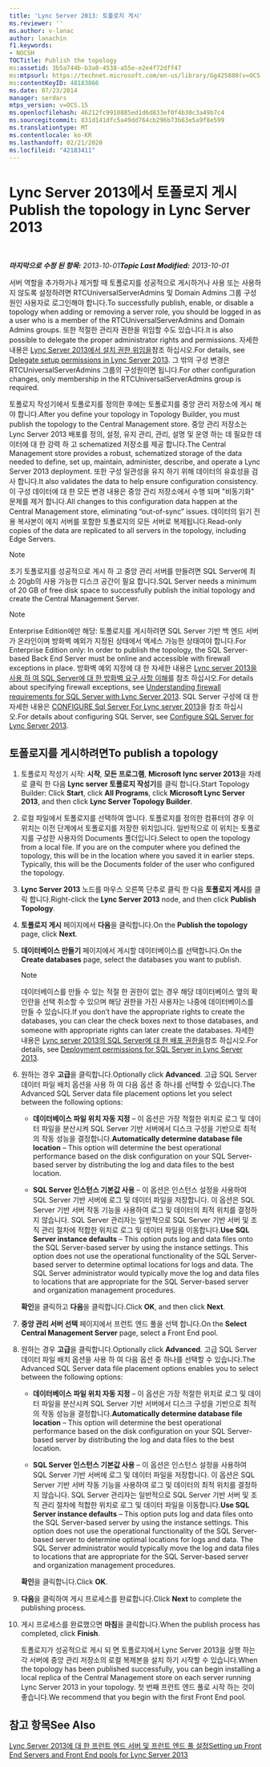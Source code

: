 ```yaml
---
title: 'Lync Server 2013: 토폴로지 게시'
ms.reviewer: ''
ms.author: v-lanac
author: lanachin
f1.keywords:
- NOCSH
TOCTitle: Publish the topology
ms:assetid: 3b5a744b-b3a8-4538-a55e-e2e4f72dff47
ms:mtpsurl: https://technet.microsoft.com/en-us/library/Gg425880(v=OCS.15)
ms:contentKeyID: 48183866
ms.date: 07/23/2014
manager: serdars
mtps_version: v=OCS.15
ms.openlocfilehash: 46212fc9910885ed1d6d833ef0f4b30c3a49b7c4
ms.sourcegitcommit: 831d141dfc5a49dd764cb296b73b63e5a9f8e599
ms.translationtype: MT
ms.contentlocale: ko-KR
ms.lasthandoff: 02/21/2020
ms.locfileid: "42183411"
---
```

<div data-xmlns="http://www.w3.org/1999/xhtml">

<div class="topic" data-xmlns="http://www.w3.org/1999/xhtml" data-msxsl="urn:schemas-microsoft-com:xslt" data-cs="https://msdn.microsoft.com/">

<div data-asp="https://msdn2.microsoft.com/asp">

# <a name="publish-the-topology-in-lync-server-2013"></a><span data-ttu-id="7c6da-102">Lync Server 2013에서 토폴로지 게시</span><span class="sxs-lookup"><span data-stu-id="7c6da-102">Publish the topology in Lync Server 2013</span></span>

</div>

<div id="mainSection">

<div id="mainBody">

<span> </span>

<span data-ttu-id="7c6da-103">_**마지막으로 수정 된 항목:** 2013-10-01_</span><span class="sxs-lookup"><span data-stu-id="7c6da-103">_**Topic Last Modified:** 2013-10-01_</span></span>

<span data-ttu-id="7c6da-104">서버 역할을 추가하거나 제거할 때 토폴로지를 성공적으로 게시하거나 사용 또는 사용하지 않도록 설정하려면 RTCUniversalServerAdmins 및 Domain Admins 그룹 구성원인 사용자로 로그인해야 합니다.</span><span class="sxs-lookup"><span data-stu-id="7c6da-104">To successfully publish, enable, or disable a topology when adding or removing a server role, you should be logged in as a user who is a member of the RTCUniversalServerAdmins and Domain Admins groups.</span></span> <span data-ttu-id="7c6da-105">또한 적절한 관리자 권한을 위임할 수도 있습니다.</span><span class="sxs-lookup"><span data-stu-id="7c6da-105">It is also possible to delegate the proper administrator rights and permissions.</span></span> <span data-ttu-id="7c6da-106">자세한 내용은 [Lync Server 2013에서 설치 권한 위임을](lync-server-2013-delegate-setup-permissions.md)참조 하십시오.</span><span class="sxs-lookup"><span data-stu-id="7c6da-106">For details, see [Delegate setup permissions in Lync Server 2013](lync-server-2013-delegate-setup-permissions.md).</span></span> <span data-ttu-id="7c6da-107">그 밖의 구성 변경은 RTCUniversalServerAdmins 그룹의 구성원이면 됩니다.</span><span class="sxs-lookup"><span data-stu-id="7c6da-107">For other configuration changes, only membership in the RTCUniversalServerAdmins group is required.</span></span>

<span data-ttu-id="7c6da-108">토폴로지 작성기에서 토폴로지를 정의한 후에는 토폴로지를 중앙 관리 저장소에 게시 해야 합니다.</span><span class="sxs-lookup"><span data-stu-id="7c6da-108">After you define your topology in Topology Builder, you must publish the topology to the Central Management store.</span></span> <span data-ttu-id="7c6da-109">중앙 관리 저장소는 Lync Server 2013 배포를 정의, 설정, 유지 관리, 관리, 설명 및 운영 하는 데 필요한 데이터에 대 한 강력 하 고 schematized 저장소를 제공 합니다.</span><span class="sxs-lookup"><span data-stu-id="7c6da-109">The Central Management store provides a robust, schematized storage of the data needed to define, set up, maintain, administer, describe, and operate a Lync Server 2013 deployment.</span></span> <span data-ttu-id="7c6da-110">또한 구성 일관성을 유지 하기 위해 데이터의 유효성을 검사 합니다.</span><span class="sxs-lookup"><span data-stu-id="7c6da-110">It also validates the data to help ensure configuration consistency.</span></span> <span data-ttu-id="7c6da-111">이 구성 데이터에 대 한 모든 변경 내용은 중앙 관리 저장소에서 수행 되며 "비동기화" 문제를 제거 합니다.</span><span class="sxs-lookup"><span data-stu-id="7c6da-111">All changes to this configuration data happen at the Central Management store, eliminating “out-of-sync” issues.</span></span> <span data-ttu-id="7c6da-112">데이터의 읽기 전용 복사본이 에지 서버를 포함한 토폴로지의 모든 서버로 복제됩니다.</span><span class="sxs-lookup"><span data-stu-id="7c6da-112">Read-only copies of the data are replicated to all servers in the topology, including Edge Servers.</span></span>

<div>


> [!NOTE]  
> <span data-ttu-id="7c6da-113">초기 토폴로지를 성공적으로 게시 하 고 중앙 관리 서버를 만들려면 SQL Server에 최소 20gb의 사용 가능한 디스크 공간이 필요 합니다.</span><span class="sxs-lookup"><span data-stu-id="7c6da-113">SQL Server needs a minimum of 20 GB of free disk space to successfully publish the initial topology and create the Central Management Server.</span></span>



</div>

<div>


> [!NOTE]  
> <span data-ttu-id="7c6da-114">Enterprise Edition에만 해당: 토폴로지를 게시하려면 SQL Server 기반 백 엔드 서버가 온라인이며 방화벽 예외가 지정된 상태에서 액세스 가능한 상태여야 합니다.</span><span class="sxs-lookup"><span data-stu-id="7c6da-114">For Enterprise Edition only: In order to publish the topology, the SQL Server-based Back End Server must be online and accessible with firewall exceptions in place.</span></span> <span data-ttu-id="7c6da-115">방화벽 예외 지정에 대 한 자세한 내용은 <A href="lync-server-2013-understanding-firewall-requirements-for-sql-server.md">Lync server 2013을 사용 하 여 SQL Server에 대 한 방화벽 요구 사항 이해</A>를 참조 하십시오.</span><span class="sxs-lookup"><span data-stu-id="7c6da-115">For details about specifying firewall exceptions, see <A href="lync-server-2013-understanding-firewall-requirements-for-sql-server.md">Understanding firewall requirements for SQL Server with Lync Server 2013</A>.</span></span> <span data-ttu-id="7c6da-116">SQL Server 구성에 대 한 자세한 내용은 <A href="lync-server-2013-configure-sql-server-for-lync-server.md">CONFIGURE Sql Server For Lync server 2013</A>을 참조 하십시오.</span><span class="sxs-lookup"><span data-stu-id="7c6da-116">For details about configuring SQL Server, see <A href="lync-server-2013-configure-sql-server-for-lync-server.md">Configure SQL Server for Lync Server 2013</A>.</span></span>



</div>

<div>

## <a name="to-publish-a-topology"></a><span data-ttu-id="7c6da-117">토폴로지를 게시하려면</span><span class="sxs-lookup"><span data-stu-id="7c6da-117">To publish a topology</span></span>

1.  <span data-ttu-id="7c6da-118">토폴로지 작성기 시작: **시작**, **모든 프로그램**, **Microsoft lync server 2013**을 차례로 클릭 한 다음 **Lync server 토폴로지 작성기**를 클릭 합니다.</span><span class="sxs-lookup"><span data-stu-id="7c6da-118">Start Topology Builder: Click **Start**, click **All Programs**, click **Microsoft Lync Server 2013**, and then click **Lync Server Topology Builder**.</span></span>

2.  <span data-ttu-id="7c6da-p104">로컬 파일에서 토폴로지를 선택하여 엽니다. 토폴로지를 정의한 컴퓨터의 경우 이 위치는 이전 단계에서 토폴로지를 저장한 위치입니다. 일반적으로 이 위치는 토폴로지를 구성한 사용자의 Documents 폴더입니다.</span><span class="sxs-lookup"><span data-stu-id="7c6da-p104">Select to open the topology from a local file. If you are on the computer where you defined the topology, this will be in the location where you saved it in earlier steps. Typically, this will be the Documents folder of the user who configured the topology.</span></span>

3.  <span data-ttu-id="7c6da-122">**Lync Server 2013** 노드를 마우스 오른쪽 단추로 클릭 한 다음 **토폴로지 게시**를 클릭 합니다.</span><span class="sxs-lookup"><span data-stu-id="7c6da-122">Right-click the **Lync Server 2013** node, and then click **Publish Topology**.</span></span>

4.  <span data-ttu-id="7c6da-123">**토폴로지 게시** 페이지에서 **다음**을 클릭합니다.</span><span class="sxs-lookup"><span data-stu-id="7c6da-123">On the **Publish the topology** page, click **Next**.</span></span>

5.  <span data-ttu-id="7c6da-124">**데이터베이스 만들기** 페이지에서 게시할 데이터베이스를 선택합니다.</span><span class="sxs-lookup"><span data-stu-id="7c6da-124">On the **Create databases** page, select the databases you want to publish.</span></span>
    
    <div>
    

    > [!NOTE]  
    > <span data-ttu-id="7c6da-125">데이터베이스를 만들 수 있는 적절 한 권한이 없는 경우 해당 데이터베이스 옆의 확인란을 선택 취소할 수 있으며 해당 권한을 가진 사용자는 나중에 데이터베이스를 만들 수 있습니다.</span><span class="sxs-lookup"><span data-stu-id="7c6da-125">If you don’t have the appropriate rights to create the databases, you can clear the check boxes next to those databases, and someone with appropriate rights can later create the databases.</span></span> <span data-ttu-id="7c6da-126">자세한 내용은 <A href="lync-server-2013-deployment-permissions-for-sql-server.md">Lync server 2013의 SQL Server에 대 한 배포 권한을</A>참조 하십시오.</span><span class="sxs-lookup"><span data-stu-id="7c6da-126">For details, see <A href="lync-server-2013-deployment-permissions-for-sql-server.md">Deployment permissions for SQL Server in Lync Server 2013</A>.</span></span>

    
    </div>

6.  <span data-ttu-id="7c6da-127">원하는 경우 **고급**을 클릭합니다.</span><span class="sxs-lookup"><span data-stu-id="7c6da-127">Optionally click **Advanced**.</span></span> <span data-ttu-id="7c6da-128">고급 SQL Server 데이터 파일 배치 옵션을 사용 하 여 다음 옵션 중 하나를 선택할 수 있습니다.</span><span class="sxs-lookup"><span data-stu-id="7c6da-128">The Advanced SQL Server data file placement options let you select between the following options:</span></span>
    
      - <span data-ttu-id="7c6da-129">**데이터베이스 파일 위치 자동 지정** – 이 옵션은 가장 적절한 위치로 로그 및 데이터 파일을 분산시켜 SQL Server 기반 서버에서 디스크 구성을 기반으로 최적의 작동 성능을 결정합니다.</span><span class="sxs-lookup"><span data-stu-id="7c6da-129">**Automatically determine database file location** – This option will determine the best operational performance based on the disk configuration on your SQL Server-based server by distributing the log and data files to the best location.</span></span>
    
      - <span data-ttu-id="7c6da-p107">**SQL Server 인스턴스 기본값 사용** – 이 옵션은 인스턴스 설정을 사용하여 SQL Server 기반 서버에 로그 및 데이터 파일을 저장합니다. 이 옵션은 SQL Server 기반 서버 작동 기능을 사용하여 로그 및 데이터의 최적 위치를 결정하지 않습니다. SQL Server 관리자는 일반적으로 SQL Server 기반 서버 및 조직 관리 절차에 적합한 위치로 로그 및 데이터 파일을 이동합니다.</span><span class="sxs-lookup"><span data-stu-id="7c6da-p107">**Use SQL Server instance defaults** – This option puts log and data files onto the SQL Server-based server by using the instance settings. This option does not use the operational functionality of the SQL Server-based server to determine optimal locations for logs and data. The SQL Server administrator would typically move the log and data files to locations that are appropriate for the SQL Server-based server and organization management procedures.</span></span>
    
    <span data-ttu-id="7c6da-133">**확인**을 클릭하고 **다음**을 클릭합니다.</span><span class="sxs-lookup"><span data-stu-id="7c6da-133">Click **OK**, and then click **Next**.</span></span>

7.  <span data-ttu-id="7c6da-134">**중앙 관리 서버 선택** 페이지에서 프런트 엔드 풀을 선택 합니다.</span><span class="sxs-lookup"><span data-stu-id="7c6da-134">On the **Select Central Management Server** page, select a Front End pool.</span></span>

8.  <span data-ttu-id="7c6da-135">원하는 경우 **고급**을 클릭합니다.</span><span class="sxs-lookup"><span data-stu-id="7c6da-135">Optionally click **Advanced**.</span></span> <span data-ttu-id="7c6da-136">고급 SQL Server 데이터 파일 배치 옵션을 사용 하 여 다음 옵션 중 하나를 선택할 수 있습니다.</span><span class="sxs-lookup"><span data-stu-id="7c6da-136">The Advanced SQL Server data file placement options enables you to select between the following options:</span></span>
    
      - <span data-ttu-id="7c6da-137">**데이터베이스 파일 위치 자동 지정** – 이 옵션은 가장 적절한 위치로 로그 및 데이터 파일을 분산시켜 SQL Server 기반 서버에서 디스크 구성을 기반으로 최적의 작동 성능을 결정합니다.</span><span class="sxs-lookup"><span data-stu-id="7c6da-137">**Automatically determine database file location** – This option will determine the best operational performance based on the disk configuration on your SQL Server-based server by distributing the log and data files to the best location.</span></span>
    
      - <span data-ttu-id="7c6da-p109">**SQL Server 인스턴스 기본값 사용** – 이 옵션은 인스턴스 설정을 사용하여 SQL Server 기반 서버에 로그 및 데이터 파일을 저장합니다. 이 옵션은 SQL Server 기반 서버 작동 기능을 사용하여 로그 및 데이터의 최적 위치를 결정하지 않습니다. SQL Server 관리자는 일반적으로 SQL Server 기반 서버 및 조직 관리 절차에 적합한 위치로 로그 및 데이터 파일을 이동합니다.</span><span class="sxs-lookup"><span data-stu-id="7c6da-p109">**Use SQL Server instance defaults** – This option puts log and data files onto the SQL Server-based server by using the instance settings. This option does not use the operational functionality of the SQL Server-based server to determine optimal locations for logs and data. The SQL Server administrator would typically move the log and data files to locations that are appropriate for the SQL Server-based server and organization management procedures.</span></span>
    
    <span data-ttu-id="7c6da-141">**확인**을 클릭합니다.</span><span class="sxs-lookup"><span data-stu-id="7c6da-141">Click **OK**.</span></span>

9.  <span data-ttu-id="7c6da-142">**다음**을 클릭하여 게시 프로세스를 완료합니다.</span><span class="sxs-lookup"><span data-stu-id="7c6da-142">Click **Next** to complete the publishing process.</span></span>

10. <span data-ttu-id="7c6da-143">게시 프로세스를 완료했으면 **마침**을 클릭합니다.</span><span class="sxs-lookup"><span data-stu-id="7c6da-143">When the publish process has completed, click **Finish**.</span></span>
    
    <span data-ttu-id="7c6da-144">토폴로지가 성공적으로 게시 되 면 토폴로지에서 Lync Server 2013을 실행 하는 각 서버에 중앙 관리 저장소의 로컬 복제본을 설치 하기 시작할 수 있습니다.</span><span class="sxs-lookup"><span data-stu-id="7c6da-144">When the topology has been published successfully, you can begin installing a local replica of the Central Management store on each server running Lync Server 2013 in your topology.</span></span> <span data-ttu-id="7c6da-145">첫 번째 프런트 엔드 풀로 시작 하는 것이 좋습니다.</span><span class="sxs-lookup"><span data-stu-id="7c6da-145">We recommend that you begin with the first Front End pool.</span></span>

</div>

<div>

## <a name="see-also"></a><span data-ttu-id="7c6da-146">참고 항목</span><span class="sxs-lookup"><span data-stu-id="7c6da-146">See Also</span></span>


[<span data-ttu-id="7c6da-147">Lync Server 2013에 대 한 프런트 엔드 서버 및 프런트 엔드 풀 설정</span><span class="sxs-lookup"><span data-stu-id="7c6da-147">Setting up Front End Servers and Front End pools for Lync Server 2013</span></span>](lync-server-2013-setting-up-front-end-servers-and-front-end-pools.md)  
  

</div>

</div>

<span> </span>

</div>

</div>

</div>

